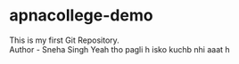 # apnacollege-demo
This is my first Git Repository.
<br>
Author - Sneha Singh
Yeah tho pagli h isko kuchb nhi aaat h  